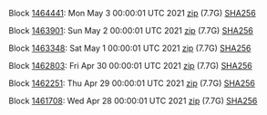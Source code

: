 Block [1464441](https://insight.dash.org/insight/block/000000000000000353cc0f4730d04c3a98919a790c3d83273de018bf1643f6ba): Mon May  3 00:00:01 UTC 2021 [zip](https://dash-bootstrap.ams3.digitaloceanspaces.com/mainnet/2021-05-03/bootstrap.dat.zip) (7.7G) [SHA256](https://dash-bootstrap.ams3.digitaloceanspaces.com/mainnet/2021-05-03/sha256.txt)

Block [1463901](https://insight.dash.org/insight/block/000000000000000fd369e43c3c8ed84c177285e4ea18e86f4b8bdf942ad08212): Sun May  2 00:00:01 UTC 2021 [zip](https://dash-bootstrap.ams3.digitaloceanspaces.com/mainnet/2021-05-02/bootstrap.dat.zip) (7.7G) [SHA256](https://dash-bootstrap.ams3.digitaloceanspaces.com/mainnet/2021-05-02/sha256.txt)

Block [1463348](https://insight.dash.org/insight/block/000000000000000d566771296a89715b60b46ac443e507ef86f51330081344a0): Sat May  1 00:00:01 UTC 2021 [zip](https://dash-bootstrap.ams3.digitaloceanspaces.com/mainnet/2021-05-01/bootstrap.dat.zip) (7.7G) [SHA256](https://dash-bootstrap.ams3.digitaloceanspaces.com/mainnet/2021-05-01/sha256.txt)

Block [1462803](https://insight.dash.org/insight/block/00000000000000001f2c6b9b6c069ef0169d97511eaff9441c716e29c25238d2): Fri Apr 30 00:00:01 UTC 2021 [zip](https://dash-bootstrap.ams3.digitaloceanspaces.com/mainnet/2021-04-30/bootstrap.dat.zip) (7.7G) [SHA256](https://dash-bootstrap.ams3.digitaloceanspaces.com/mainnet/2021-04-30/sha256.txt)

Block [1462251](https://insight.dash.org/insight/block/00000000000000169f82e6ba8e5ce0bb78374b576b0f45502db742e3f4d9c72f): Thu Apr 29 00:00:01 UTC 2021 [zip](https://dash-bootstrap.ams3.digitaloceanspaces.com/mainnet/2021-04-29/bootstrap.dat.zip) (7.7G) [SHA256](https://dash-bootstrap.ams3.digitaloceanspaces.com/mainnet/2021-04-29/sha256.txt)

Block [1461708](https://insight.dash.org/insight/block/000000000000000761295aa5dcc3dc7526f3da474080afd3c5e34e7d26bcee2e): Wed Apr 28 00:00:01 UTC 2021 [zip](https://dash-bootstrap.ams3.digitaloceanspaces.com/mainnet/2021-04-28/bootstrap.dat.zip) (7.7G) [SHA256](https://dash-bootstrap.ams3.digitaloceanspaces.com/mainnet/2021-04-28/sha256.txt)
